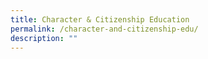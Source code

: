 ```yaml
---
title: Character & Citizenship Education
permalink: /character-and-citizenship-edu/
description: ""
---
```


